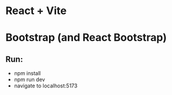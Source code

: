 # React + Vite
# Bootstrap (and React Bootstrap)
## Run:
- npm install
- npm run dev
- navigate to localhost:5173
